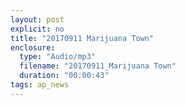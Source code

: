 ```yaml
---
layout: post
explicit: no
title: "20170911 Marijuana Town"
enclosure:
  type: "Audio/mp3"
  filename: "20170911_Marijuana Town"
  duration: "00:00:43"
tags: ap_news
---
```




